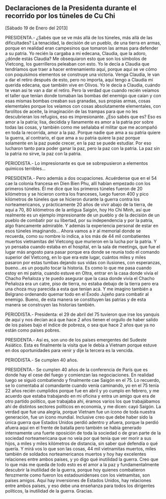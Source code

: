 Declaraciones de la Presidenta durante el recorrido por los túneles de Cu Chi
-----------------------------------------------------------------------------

[Sábado 19 de Enero del 2013]

PRESIDENTA.- ¿Sabés que se ve más allá de los túneles, más allá de las
dificultades? La tenacidad, la decisión de un pueblo, de una tierra en
armas, porque en realidad eran campesinos que tomaron las armas para
defender a su patria. Yo recién la cargaba a mi edecana, Claudia, que la
adoro, ¿dónde estás Claudia? Me obsequiaron esto que son los símbolos de
Vietcong, los guerrilleros peleaban con esto. Yo le decía a Claudia que
tendríamos que traer a hacer entrenamiento aquí, porque aquí se ve cómo
con poquísimos elementos se construye una victoria. Venga Claudia, le
van a dar el retiro después de esto, pero no importa, aquí tengo a
Claudia mi querida edecana, que también vive en Olivos. Yo le decía a
Claudia, cuándo te vean así te van a dar el retiro. Pero la verdad que
cuando recién veíamos el taller que tenían donde tomaban las bombas del
enemigo que caían y con esas mismas bombas creaban sus granadas, sus
propias armas, cosas elementales porque los veíamos con cosas
absolutamente elementales, con farolitos de aceite, la imaginación de
las trampas para que no les descubrieran los refugios, eso es
impresionante. ¿Eso sabés que es? Eso es amor a la patria; lisa,
decidida y llanamente es amor a la patria por sobre todas las cosas, y
también como me señalaba el militar que me acompañó en toda la
recorrida, amor a la paz. Porque nadie que ama a su patria quiere la
guerra, al contrario, el que ama a su patria quiere la paz porque
solamente en la paz puede crecer, en la paz se puede estudiar. Por eso
lucharon tanto para poder ganar la paz, pero la paz con la patria. La
paz sin la patria no sirve, la paz con la patria.

PERIODISTA.- Lo impresionante es que se sobrepusieron a elementos
químicos terribles...

PRESIDENTA.- Pero además a dos ocupaciones. Acuérdense que en el 54 cae
la colonia francesa en Dien Bien Phu, allí habían empezado con los
primeros túneles. Él me dice que los primeros túneles fueron de 20
kilómetros y se hicieron contra los franceses, luego fueron 400 y pico
kilómetros de túneles que se hicieron durante la guerra contra los
norteamericanos, y prácticamente 20 años de vivir abajo de la tierra, de
aquí a 70, 80 kilómetros de la antigua Saigón, hoy Ho Chi Minh, así que
realmente es un ejemplo impresionante de un pueblo y de la decisión de
un pueblo de combatir por su libertad, por su independencia y por la
patria, algo francamente admirable. Y además la experiencia personal de
estar en esos túneles imaginando... Ahora vamos a ir al memorial donde
se recuerda, como su nombre lo indica, a los más de 44 mil combatientes
muertos vietnamitas del Vietcong que murieron en la lucha por la patria.
Y yo pensaba cuando estaba en el hospital, en la sala de meetings, que
fue el lugar más angosto para pasar porque era donde se reunía todo el
comando superior del Vietcong, en lo que era este lugar, cuántos miles y
miles pasaron por estas tumbas dejando sus vidas con ilusiones, con
esperanzas, bueno...es un poquito tocar la historia. Es como lo que me
pasa cuando estoy en mi patria, cuando estuve en Oltra, entrar en la
casa donde vivía el Chacho Peñaloza y te puedo asegurar que la casa
donde vivía el Chacho Peñaloza era un catre, piso de tierra, no estaba
debajo de la tierra pero era una choza muy parecida a esta que tenían
acá. Y me imagino también a Belgrano ordenando quemar todo en el Éxodo
Jujeño para combatir al enemigo. Bueno, de esta manera se constituyen
las patrias y de esta manera se construyen las historias también.

PERIODISTA.- Presidenta: el 29 de abril del 75 tuvieron que irse los
yanquis de aquí y nos decían acá que hace 2 años tienen el orgullo de
haber salido de los países bajo el índice de pobreza, o sea que hace 2
años que ya no están como países pobres.

PRESIDENTA.- Así es, son uno de los países emergentes del Sudeste
Asiático. Esta es finalmente la visita que le debía a Vietnam porque
estuve en dos oportunidades para venir y dije la tercera es la vencida.

PERIODISTA.- Se cumplen 40 años.

PRESIDENTA.- Se cumplen 40 años de la conferencia de París que es donde
hay el cese del fuego y comienzan las negociaciones. En realidad luego
se siguió combatiendo y finalmente cae Saigón en el 75. Lo recuerdo, se
lo comentaba al comandante cuando venía caminando, yo en el 75 tenía 22
años recién cumplidos porque fue en abril y yo cumplo en febrero, y me
acuerdo que estaba trabajando en mi oficina y entra un amigo que era de
otro partido político, que trabajaba ahí, éramos varios los que
trabajábamos ahí de distintos sectores políticos en economía, y me
dicen: cayó Saigón. La verdad que fue una alegría, porque Vietnam fue un
ícono de toda nuestra generación, fue un ícono mundial. Inclusive creo
que debe haber sido la única guerra que Estados Unidos perdió adentro y
afuera, porque la perdió afuera aquí en el frente de batalla pero
también se había generado internamente una fuerte oposición de toda la
sociedad o de gran parte de la sociedad norteamericana que no veía por
qué tenía que ver morir a sus hijos, a miles y miles kilómetros de
distancia, sin saber qué defendía o qué quería. Y mirá vos lo que son
las cosas, 44 mil vietnamitas muertos, miles también de soldados
norteamericanos muertos y hoy hay excelentes relaciones entre ambos
países, y yo digo qué inutilidad la guerra. Creo que lo que más me queda
de todo esto es el amor a la paz y fundamentalmente descubrir la
inutilidad de la guerra, porque hoy quienes combatieron ferozmente como
fueron los estadounidenses con los vietnamitas, son países amigos. Aquí
hay inversiones de Estados Unidos, hay relaciones entre ambos países, y
eso debe una enseñanza para todos los dirigentes políticos, la
inutilidad de la guerra. Gracias.
